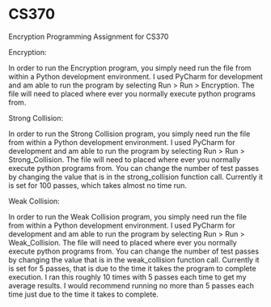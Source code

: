 # CS370
Encryption Programming Assignment for CS370

Encryption:

In order to run the Encryption program, you simply need run the file from within a Python development environment. 
I used PyCharm for development and am able to run the program by selecting Run > Run > Encryption. The file will need to placed where ever you normally execute 
python programs from.

Strong Collision:

In order to run the Strong Collision program, you simply need run the file from within a Python development environment. 
I used PyCharm for development and am able to run the program by selecting Run > Run > Strong_Collision. The file will need to placed where ever you normally execute 
python programs from. You can change the number of test passes by changing the value that is in the strong_collision function call. Currently it
is set for 100 passes, which takes almost no time run.

Weak Collision:

In order to run the Weak Collision program, you simply need run the file from within a Python development environment. 
I used PyCharm for development and am able to run the program by selecting Run > Run > Weak_Collision. The file will need to placed where ever you normally execute 
python programs from. You can change the number of test passes by changing the value that is in the weak_collision function call. Currently it
is set for 5 passes, that is due to the time it takes the program to complete execution. I ran this roughly 10 times with 5 passes each time to get my average results. 
I would recommend running no more than 5 passes each time just due to the time it takes to complete.
